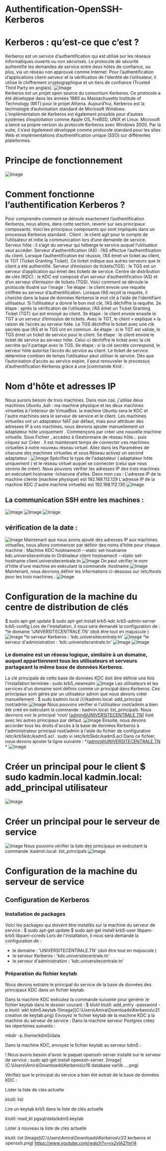 # Authentification-OpenSSH-Kerberos
# Kerberos : qu’est-ce que c’est ?
Kerberos est un service d’authentification qui est utilisé sur les réseaux informatiques ouverts ou non sécurisés. Le protocole de sécurité authentifie les demandes de service entre deux hôtes de confiance, ou plus, via un réseau non approuvé comme Internet. Pour l’authentification d’applications client-serveur et la vérification de l’identité de l’utilisateur, il utilise le chiffrement cryptographique et un tiers de confiance (Trusted Third Party en anglais).
![Image](https://user-images.githubusercontent.com/100439283/236642493-8a987ff6-f16d-43e1-8a55-ec4c164c4bb0.jpg)   
Kerberos est un projet open source du consortium Kerberos. Ce protocole a été développé dans les années 1980 au Massachusetts Institute of Technology (MIT) pour le projet Athena. Aujourd’hui, Kerberos est la technologie d’autorisation standard de Microsoft Windows. L’implémentation de Kerberos est également possible pour d’autres systèmes d’exploitation comme Apple OS, FreBSD, UNIX et Linux. Microsoft a lancé sa propre version du protocole Kerberos avec Windows 2000. Par la suite, il s’est également développé comme protocole standard pour les sites Web et implémentations d’authentification unique (SSO) sur différentes plateformes.
 # Principe de fonctionnement
![Image](https://user-images.githubusercontent.com/100439283/236642692-0fb2146a-0e5d-4559-a2a1-47a5c754a83b.png)
 # Comment fonctionne l’authentification Kerberos ?
Pour comprendre comment se déroule exactement l’authentification Kerberos, nous allons, dans cette section, revenir sur ses principaux composants. Voici les principaux composants qui sont impliqués dans un processus Kerberos standard :
Client : le client agit pour le compte de l’utilisateur et initie la communication lors d’une demande de service.
Serveur hôte : il s’agit du serveur qui héberge le service auquel l’utilisateur veut accéder.
Serveur d’authentification (AS) : l’AS effectue l’authentification du client. Lorsque l’authentification est réussie, l’AS émet un ticket au client, le TGT (Ticket Granting Ticket). Ce ticket indique aux autres serveurs que le client a été authentifié.
Serveur d’émission de tickets(TGS) : le TGS est un serveur d’application qui émet des tickets de service.
Centre de distribution de clés (KDC) : le KDC est composé d’un serveur d’authentification (AS) et d’un serveur d’émission de tickets (TGS).
Voici comment se déroule le protocole illustré sur l’image :
1re étape : le client envoie une requête chiffrée au serveur d’authentification. Lorsque l’AS reçoit la requête, il cherche dans la base de données Kerberos le mot clé à l’aide de l’identifiant utilisateur. Si l’utilisateur a donné le bon mot clé, l’AS déchiffre la requête.
2e étape : après la vérification de l’utilisateur, l’AS émet un Ticket Granting Ticket (TGT) qui est envoyé au client.
3e étape : le client envoie ensuite le TGT à un serveur d’émission de tickets. Avec le TGT, le client « explique » la raison de l’accès au serveur hôte. Le TGS déchiffre le ticket avec une clé secrète que l’AS et le TGS ont en commun.
4e étape : si le TGT est valide, le TGS émet un ticket de service pour le client.
5e étape : le client envoie le ticket de service au serveur hôte. Celui-ci déchiffre le ticket avec la clé secrète qu’il partage avec le TGS.
6e étape : 
si la clé secrète correspond, le serveur hôte autorise l’accès du service au client. Le ticket de service détermine combien de temps l’utilisateur peut utiliser le service. Dès que l’autorisation d’accès au service expire, il peut renouveler le processus d’authentification Kerberos grâce à une [commande Kinit .
# Nom d'hôte et adresses IP
Nous aurons besoin de trois machines. Dans mon cas, j'utilise deux  machines Ubuntu ,kali  : ma machine physique et les deux  machines virtuelles à l'intérieur de VirtualBox. la machine Ubuntu  sera le KDC  et l'autre machines sera le serveur de service et le client.
Les machines virtuelles ont un adaptateur NAT par défaut, mais pour attribuer des adresses IP à ces machines, nous devrons ajouter manuellement un adaptateur hôte uniquement .
Commençons par créer une nouvelle machine virtuelle. Sous Fichier , accédez à Gestionnaire de réseau hôte... puis cliquez sur Créer .
Il est maintenant temps de connecter ces machines virtuelles à notre nouveau réseau virtuel. Allez dans les Paramètres de chacune des machines virtuelles et sous Réseau activez un second adaptateur : 
![Image](https://user-images.githubusercontent.com/100439283/236911267-b591a685-6994-4bdd-af9d-e48becd6417f.png)
Spécifiez le type de l'adaptateur ( adaptateur hôte uniquement ) et le réseau virtuel auquel se connecter (celui que nous venons de créer).
Nous pouvons vérifier les adresses IP des trois machines en exécutant hostname -Ichacune d'elles.
Dans mon cas :
L'adresse IP de la machine cliente (machine physique) est 192.168.112.129
L'adresse IP de la machine KDC (l'autre machine virtuelle) est 192.168.112.130 
![Image](https://user-images.githubusercontent.com/100439283/236911761-42a4bc89-18ad-414c-b59f-f5800a16c245.png)
## La communication SSH entre les machines : 
![Image](https://user-images.githubusercontent.com/100439283/236914285-ac770359-93c7-4fa1-96ea-490be8aaef01.png)
![Image](https://user-images.githubusercontent.com/100439283/236914286-f0466cd6-a4ba-4550-b949-207b83f9e3d1.png)
![Image](https://user-images.githubusercontent.com/100439283/236914287-0cfeb104-f9bb-4738-a4c9-78fb9208df19.png)
 ## vérification de la date : 
![Image](https://user-images.githubusercontent.com/100439283/236916630-c4810cea-68f0-4130-8fbc-66096a7739bc.png)
Maintenant que nous avons ajouté des adresses IP aux machines virtuelles, nous allons commencer par définir des noms d'hôte pour chaque machine :
Machine KDC
hostnamectl --static set-hostname kdc.universitecentrale.tn 
Ordinateur client
hostnamectl --static set-hostname client.universitecentrale.tn
![Image](https://user-images.githubusercontent.com/100439283/236912762-8aec3ea2-6829-412f-b245-7ea823efac37.png)
On peut vérifier le nom d'hôte d'une machine en exécutant la commande :hostname
![Image](https://user-images.githubusercontent.com/100439283/236913332-e2647589-1dbb-43a7-8d19-9d7f5370c2ab.png)
Maintenant, nous devrions définir les informations ci-dessous sur /etc/hosts pour les trois machines :
![Image](https://user-images.githubusercontent.com/100439283/236913408-f3d99cd6-91e7-40b5-9673-bbf719e9846a.png)
# Configuration de la machine du centre de distribution de clés
  $ sudo apt-get update
   $ sudo apt-get install krb5-kdc krb5-admin-server krb5-config
Lors de l'installation, il nous sera demandé la configuration de :
*le domaine  'UNIVERSITECENTRALE.TN' (doit être tout en majuscule )
![Image](https://user-images.githubusercontent.com/100439283/236915345-3bfb7adf-cd54-4d9e-b72e-84c5b17f4e7c.png)
*le serveur Kerberos : 'kdc.universitecentrale.tn'
![Image](https://user-images.githubusercontent.com/100439283/236915907-5558c041-d2c7-4c83-911f-5aa89e878755.png)
*le serveur d'administration : 'kdc.universitecentrale.tn'
![Image](https://user-images.githubusercontent.com/100439283/236916126-7ff72edd-e6c1-45b7-ba83-61f6b3af5874.png)
![Image](https://user-images.githubusercontent.com/100439283/236916127-c398b81d-9706-4ef5-9402-85d671a8d213.png)
### Le domaine est un réseau logique, similaire à un domaine, auquel appartiennent tous les utilisateurs et serveurs partageant la même base de données Kerberos. 
La clé principale de cette base de données KDC doit être définie une fois l'installation terminée :
sudo krb5_newrealm 
![Image](https://user-images.githubusercontent.com/100439283/236917104-faedc780-db8b-4755-aa65-4db023877eb6.png)
Les utilisateurs et les services d'un domaine sont définis comme un principal dans Kerberos. Ces principaux sont gérés par un utilisateur admin que nous devons créer manuellement : $ sudo kadmin.local ////kadmin.local:  add_principal root/admin
![Image](https://user-images.githubusercontent.com/100439283/236919519-bb31d3e1-5a1d-4fed-97dc-22274eebe5e8.png)
Nous pouvons vérifier si l'utilisateur root/admin a bien été créé en exécutant la commande : kadmin.local: list_principals. Nous devrions voir le principal 'root/ [admin@UNIVERSITECENTRALE.TN] listé avec les autres principaux par défaut.
![Image](https://user-images.githubusercontent.com/100439283/236919937-cba34915-e54e-4e65-9cb0-716644171ce4.png)
Ensuite, nous devons accorder tous les droits d'accès à la base de données Kerberos à l'administrateur principal root/admin à l'aide du fichier de configuration /etc/krb5kdc/kadm5.acl .
sudo vi /etc/krb5kdc/kadm5.acl
Dans ce fichier, nous devons ajouter la ligne suivante :
*/admin@UNIVERSITECENTRALE.TN    *
![Image](https://user-images.githubusercontent.com/100439283/236923548-3c2dc2c4-c5e0-43fb-a51d-fb95f8463197.png)
# Créer un principal pour le client  $ sudo kadmin.local    kadmin.local:  add_principal utilisateur
![Image](https://user-images.githubusercontent.com/100439283/236925113-09129c14-70dd-4e17-b9b6-e4467239605d.png)
# Créer un principal pour le serveur de service
![Image](https://user-images.githubusercontent.com/100439283/236925603-373de20b-97de-4420-b726-351b7a272e0b.png)
Nous pouvons vérifier la liste des principaux en exécutant la commande :kadmin.local: list_principals
![Image](https://user-images.githubusercontent.com/100439283/236926040-0281b9c2-1929-49a4-8022-8233a36ca858.png)
# Configuration de la machine du serveur de service
## Configuration de Kerberos
### Installation de packages
Voici les packages qui doivent être installés sur la machine du serveur de service :
$ sudo apt-get update
$ sudo apt-get install krb5-user libpam-krb5 libpam-ccreds
Lors de l'installation, il nous sera demandé la configuration de :
* le domaine : 'UNIVERSITECENTRALE.TN' (doit être tout en majuscule )
* le serveur Kerberos : 'kdc.universitecentrale.tn'
* le serveur d'administration : 'kdc.universitecentrale.tn'  
### Préparation du fichier keytab
Nous devons extraire le principal du service de la base de données des principaux KDC dans un fichier keytab.

Dans la machine KDC exécutez la commande suivante pour générer le fichier keytab dans le dossier courant :
   $ ktutil 
   ktutil:  add_entry -password -p 
   ktutil:  wkt kdm5.keytab
   ![Image](C:\Users\Amira\Downloads\Kerberos\c21 creation de keytab.png)
   Envoyez le fichier keytab de la machine KDC à la machine du serveur de service :
Dans la machine serveur Postgres créez les répertoires suivants :

mkdir -p /home/kdm5/data

Dans la machine KDC, envoyez le fichier keytab au serveur kdm5 :

! Nous avons besoin d'avoir le paquet openssh-server installé sur le serveur de service : sudo apt-get install openssh-server.
[Image](C:\Users\Amira\Downloads\Kerberos\c16 database varlib ....png)

Vérifiez que le principal du service a bien été extrait de la base de données KDC :

Lister la liste de clés actuelle

ktutil:  list

Lire un keytab krb5 dans la liste de clés actuelle

ktutil:  read_kt pgsql/data/kdm5.keytab

Lister à nouveau la liste de clés actuelle

ktutil:  list
[Image](C:\Users\Amira\Downloads\Kerberos\c23 kerberos et openssh.png)
https://www.youtube.com/watch?v=vx2vIA2Ym14